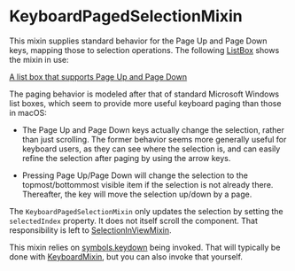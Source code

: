 # KeyboardPagedSelectionMixin

This mixin supplies standard behavior for the Page Up and Page Down keys,
mapping those to selection operations. The following [ListBox](ListBox) shows
the mixin in use:

[A list box that supports Page Up and Page Down](/demos/listBox.html)

The paging behavior is modeled after that of standard Microsoft Windows list
boxes, which seem to provide more useful keyboard paging than those in macOS:

* The Page Up and Page Down keys actually change the selection, rather than just
  scrolling. The former behavior seems more generally useful for keyboard users,
  as they can see where the selection is, and can easily refine the selection
  after paging by using the arrow keys.

* Pressing Page Up/Page Down will change the selection to the topmost/bottommost
  visible item if the selection is not already there. Thereafter, the key will
  move the selection up/down by a page.

The `KeyboardPagedSelectionMixin` only updates the selection by setting the
`selectedIndex` property. It does not itself scroll the component. That
responsibility is left to [SelectionInViewMixin](SelectionInViewMixin).

This mixin relies on [symbols.keydown](symbols#keydown) being invoked. That will
typically be done with [KeyboardMixin](KeyboardMixin), but you can also invoke
that yourself.
